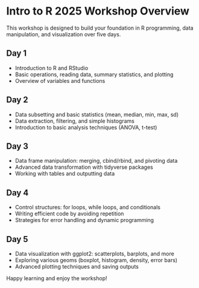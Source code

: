 # Intro to R 2025 Workshop Overview

This workshop is designed to build your foundation in R programming, data manipulation, and visualization over five days.

## Day 1
- Introduction to R and RStudio
- Basic operations, reading data, summary statistics, and plotting
- Overview of variables and functions

## Day 2
- Data subsetting and basic statistics (mean, median, min, max, sd)
- Data extraction, filtering, and simple histograms
- Introduction to basic analysis techniques (ANOVA, t-test)

## Day 3
- Data frame manipulation: merging, cbind/rbind, and pivoting data
- Advanced data transformation with tidyverse packages
- Working with tables and outputting data

## Day 4
- Control structures: for loops, while loops, and conditionals
- Writing efficient code by avoiding repetition
- Strategies for error handling and dynamic programming

## Day 5
- Data visualization with ggplot2: scatterplots, barplots, and more
- Exploring various geoms (boxplot, histogram, density, error bars)
- Advanced plotting techniques and saving outputs

Happy learning and enjoy the workshop!

